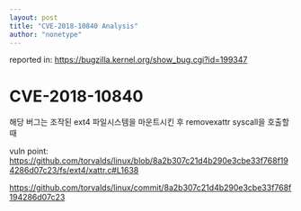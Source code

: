 ```yaml
---
layout: post
title: "CVE-2018-10840 Analysis"
author: "nonetype"
---
```


reported in: https://bugzilla.kernel.org/show_bug.cgi?id=199347

# CVE-2018-10840

해당 버그는 조작된 ext4 파일시스템을 마운트시킨 후 removexattr syscall을 호출할 때

vuln point: https://github.com/torvalds/linux/blob/8a2b307c21d4b290e3cbe33f768f194286d07c23/fs/ext4/xattr.c#L1638

https://github.com/torvalds/linux/commit/8a2b307c21d4b290e3cbe33f768f194286d07c23

